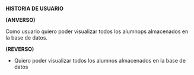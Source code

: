 **HISTORIA DE USUARIO**


**(ANVERSO)**

Como usuario quiero poder visualizar todos los alumnops almacenados en la base de
datos.

**(REVERSO)**

- Quiero poder visualizar todos los alumnos almacenados en la base de datos
